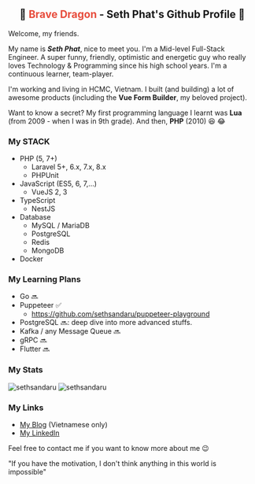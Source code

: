 <h2 align="center">
  🐉 <span style="color:#e74c3c;">Brave Dragon</span> - Seth Phat's Github Profile 👋
</h1>


Welcome, my friends.

My name is _**Seth Phat**_, nice to meet you. I'm a Mid-level Full-Stack Engineer. A super funny, friendly, optimistic and energetic guy who really loves Technology & Programming since his high school years. I'm a continuous learner, team-player.

I'm working and living in HCMC, Vietnam. I built (and building) a lot of awesome products (including the **Vue Form Builder**, my beloved project).

Want to know a secret? My first programming language I learnt was **Lua** (from 2009 - when I was in 9th grade). And then, **PHP** (2010) 😆 😂

### My STACK
- PHP (5, 7+)
  - Laravel 5+, 6.x, 7.x, 8.x
  - PHPUnit
- JavaScript (ES5, 6, 7,...)
  - VueJS 2, 3
- TypeScript
  - NestJS
- Database
  - MySQL / MariaDB
  - PostgreSQL
  - Redis
  - MongoDB
- Docker

### My Learning Plans
- Go 🔜
- Puppeteer ✅
  - https://github.com/sethsandaru/puppeteer-playground
- PostgreSQL 🔜: deep dive into more advanced stuffs.
- Kafka / any Message Queue 🔜
- gRPC 🔜
- Flutter 🔜

### My Stats

<p align="left">
<img src="https://github-readme-stats.vercel.app/api?username=sethsandaru&show_icons=true&theme=vue-dark&count_private=true" alt="sethsandaru" />
<img src="https://github-readme-stats.vercel.app/api/top-langs/?username=sethsandaru&layout=compact&theme=vue-dark" alt="sethsandaru" /> 
</p>

### My Links
- [My Blog](https://sethphat.com) (Vietnamese only)
- [My LinkedIn](https://www.linkedin.com/in/sethphat/)

Feel free to contact me if you want to know more about me 😉

"If you have the motivation, I don't think anything in this world is impossible"
